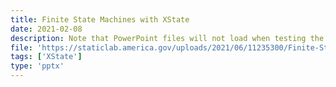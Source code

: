 ```yaml
---
title: Finite State Machines with XState
date: 2021-02-08
description: Note that PowerPoint files will not load when testing the site locally, only once deployed to GitHub pages. The text you see here above the presentation is the presentation description. Any text added to the "description" variable in the page's front matter will be rendered as a text paragraph above the presentation embed.
file: 'https://staticlab.america.gov/uploads/2021/06/11235300/Finite-State-Machines.pptx'
tags: ['XState']
type: 'pptx'
---
```


